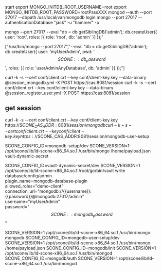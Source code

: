 start
export MONGO_INITDB_ROOT_USERNAME=root
export MONGO_INITDB_ROOT_PASSWORD=rootPassXXX
mongod --auth --port 27017 --dbpath /usr/local/var/mongodb
login
mongo --port 27017  --authenticationDatabase "jack" -u "hammer" -p

mongo --port 27017  --eval "db = db.getSiblingDB('admin'); db.createUser({ user: 'root', roles: [{ role: 'root', db: 'admin' }] });"

["/usr/bin/mongo --port 27017","--eval \"db = db.getSiblingDB('admin'); db.createUser({ user: 'myUserAdmin', pwd: '$$SCONE::db_password$$', roles: [{ role: 'userAdminAnyDatabase', db: 'admin' }] });\"]

curl -k -s --cert conf/client.crt --key conf/client-key.key --data-binary @session_mongodb.yml -X POST https://cas:8081/session
curl -k -s --cert conf/client.crt --key conf/client-key.key --data-binary @session_register_user.yml -X POST https://cas:8081/session
## get session
curl -k -s --cert conf/client.crt --key conf/client-key.key https://$SCONE_CAS_ADDR:8081/session/mongodb
curl -k -s --cert conf/client.crt --key conf/client-key.key https://$SCONE_CAS_ADDR:8081/session/mongodb-user-setup


SCONE_CONFIG_ID=mongodb-setup/dev SCONE_VERSION=1 /opt/scone/lib/ld-scone-x86_64.so.1 /usr/bin/mongo /home/payload.json
vault-dynamic-secret

SCONE_CONFIG_ID=vault-dynamic-secret/dev SCONE_VERSION=1 /opt/scone/lib/ld-scone-x86_64.so.1 /root/go/bin/vault write database/config/admin \
    plugin_name=mongodb-database-plugin \
    allowed_roles="demo-client" \
    connection_url="mongodb://{{username}}:{{password}}@mongodb:27017/admin" \
    username="myUserAdmin" \
    password="$$SCONE::mongodb_password$$"

SCONE_VERSION=1 /opt/scone/lib/ld-scone-x86_64.so.1 /usr/bin/mongo
mongodb
SCONE_CONFIG_ID=mongodb-user-setup/dev SCONE_VERSION=1 /opt/scone/lib/ld-scone-x86_64.so.1 /usr/bin/mongo /home/payload.json
SCONE_CONFIG_ID=mongodb/init SCONE_VERSION=1 /opt/scone/lib/ld-scone-x86_64.so.1 /usr/bin/mongod
SCONE_CONFIG_ID=mongodb/auth SCONE_VERSION=1 /opt/scone/lib/ld-scone-x86_64.so.1 /usr/bin/mongod